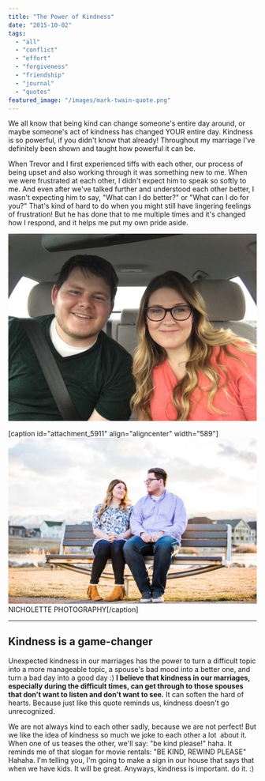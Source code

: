 ```yaml
---
title: "The Power of Kindness"
date: "2015-10-02"
tags:
  - "all"
  - "conflict"
  - "effort"
  - "forgiveness"
  - "friendship"
  - "journal"
  - "quotes"
featured_image: "/images/mark-twain-quote.png"
---
```


We all know that being kind can change someone's entire day around, or maybe someone's act of kindness has changed YOUR entire day. Kindness is so powerful, if you didn't know that already! Throughout my marriage I've definitely been shown and taught how powerful it can be.

When Trevor and I first experienced tiffs with each other, our process of being upset and also working through it was something new to me. When we were frustrated at each other, I didn't expect him to speak so softly to me. And even after we've talked further and understood each other better, I wasn't expecting him to say, "What can I do better?" or "What can I do for you?" That's kind of hard to do when you might still have lingering feelings of frustration! But he has done that to me multiple times and it's changed how I respond, and it helps me put my own pride aside.

![img_0053](/images/IMG_0053.jpg)

\[caption id="attachment\_5911" align="aligncenter" width="589"\]![kindness, kindness in marriage, kindness quote by mark twain, kindness is powerful, kindness is a game changer, the power of kindness in marriage, be kind rewind, be kind rewind please, being kind in marriage, the importance of kindness in marriage](/images/IMG_0051.jpg) NICHOLETTE PHOTOGRAPHY\[/caption\]

* * *

## Kindness is a game-changer

Unexpected kindness in our marriages has the power to turn a difficult topic into a more manageable topic, a spouse's bad mood into a better one, and turn a bad day into a good day :) **I believe that kindness in our marriages, especially during the difficult times, can get through to those spouses that don't want to listen and don't want to see.** It can soften the hard of hearts. Because just like this quote reminds us, kindness doesn't go unrecognized.

We are not always kind to each other sadly, because we are not perfect! But we like the idea of kindness so much we joke to each other a lot  about it. When one of us teases the other, we'll say: "be kind please!" haha. It reminds me of that slogan for movie rentals: "BE KIND, REWIND PLEASE" Hahaha. I'm telling you, I'm going to make a sign in our house that says that when we have kids. It will be great. Anyways, kindness is important. do it. :)
